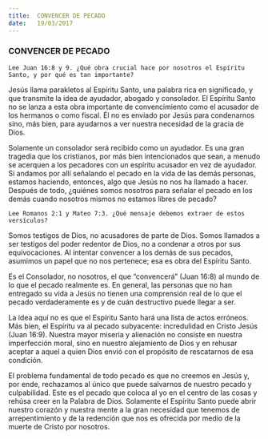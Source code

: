```yaml
---
title:  CONVENCER DE PECADO
date:   19/03/2017
---
```


### CONVENCER DE PECADO

`Lee Juan 16:8 y 9. ¿Qué obra crucial hace por nosotros el Espíritu Santo, y por qué es tan importante?`

Jesús llama parakletos al Espíritu Santo, una palabra rica en significado, y que transmite la idea de ayudador, abogado y consolador. El Espíritu Santo no se lanza a esta obra importante de convencimiento como el acusador de los hermanos o como fiscal. Él no es enviado por Jesús para condenarnos sino, más bien, para ayudarnos a ver nuestra necesidad de la gracia de Dios.

Solamente un consolador será recibido como un ayudador. Es una gran tragedia que los cristianos, por más bien intencionados que sean, a menudo se acerquen a los pecadores con un espíritu acusador en vez de ayudador. Si andamos por allí señalando el pecado en la vida de las demás personas, estamos haciendo, entonces, algo que Jesús no nos ha llamado a hacer. Después de todo, ¿quiénes somos nosotros para señalar el pecado en los demás cuando nosotros mismos no estamos libres de pecado?

`Lee Romanos 2:1 y Mateo 7:3. ¿Qué mensaje debemos extraer de estos versículos?`

Somos testigos de Dios, no acusadores de parte de Dios. Somos llamados a ser testigos del poder redentor de Dios, no a condenar a otros por sus equivocaciones. Al intentar convencer a los demás de sus pecados, asumimos un papel que no nos pertenece; esa es obra del Espíritu Santo.

Es el Consolador, no nosotros, el que “convencerá” (Juan 16:8) al mundo de lo que el pecado realmente es. En general, las personas que no han entregado su vida a Jesús no tienen una comprensión real de lo que el pecado verdaderamente es y de cuán destructivo puede llegar a ser.

La idea aquí no es que el Espíritu Santo hará una lista de actos erróneos. Más bien, el Espíritu va al pecado subyacente: incredulidad en Cristo Jesús (Juan 16:9). Nuestra mayor miseria y alienación no consiste en nuestra imperfección moral, sino en nuestro alejamiento de Dios y en rehusar aceptar a aquel a quien Dios envió con el propósito de rescatarnos de esa condición.

El problema fundamental de todo pecado es que no creemos en Jesús y, por ende, rechazamos al único que puede salvarnos de nuestro pecado y culpabilidad. Este es el pecado que coloca al yo en el centro de las cosas y rehúsa creer en la Palabra de Dios. Solamente el Espíritu Santo puede abrir nuestro corazón y nuestra mente a la gran necesidad que tenemos de arrepentimiento y de la redención que nos es ofrecida por medio de la muerte de Cristo por nosotros.